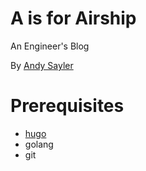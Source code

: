 A is for Airship
================

An Engineer's Blog

By [Andy Sayler](https://www.andysayler.com)

# Prerequisites
* [hugo](https://gohugo.io/)
* golang
* git
